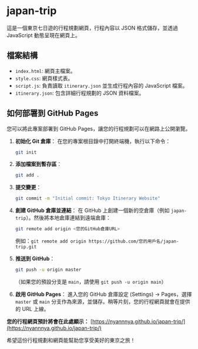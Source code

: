 # japan-trip

這是一個東京七日遊的行程規劃網頁，行程內容以 JSON 格式儲存，並透過 JavaScript 動態呈現在網頁上。

## 檔案結構
- `index.html`: 網頁主檔案。
- `style.css`: 網頁樣式表。
- `script.js`: 負責讀取 `itinerary.json` 並生成行程內容的 JavaScript 檔案。
- `itinerary.json`: 包含詳細行程規劃的 JSON 資料檔案。

## 如何部署到 GitHub Pages

您可以將此專案部署到 GitHub Pages，讓您的行程規劃可以在網路上公開瀏覽。

1.  **初始化 Git 倉庫**：
    在您的專案根目錄中打開終端機，執行以下命令：
    ```bash
    git init
    ```

2.  **添加檔案到暫存區**：
    ```bash
    git add .
    ```

3.  **提交變更**：
    ```bash
    git commit -m "Initial commit: Tokyo Itinerary Website"
    ```

4.  **創建 GitHub 倉庫並連結**：
    在 GitHub 上創建一個新的空倉庫（例如 `japan-trip`）。然後將本地倉庫連結到遠端倉庫：
    ```bash
    git remote add origin <您的GitHub倉庫URL>
    ```
    例如：`git remote add origin https://github.com/您的用戶名/japan-trip.git`

5.  **推送到 GitHub**：
    ```bash
    git push -u origin master
    ```
    （如果您的預設分支是 `main`，請使用 `git push -u origin main`）

6.  **啟用 GitHub Pages**：
    進入您的 GitHub 倉庫設定 (Settings) -> Pages，選擇 `master` 或 `main` 分支作為來源，並儲存。稍等片刻，您的行程網頁就會在提供的 URL 上線。

**您的行程網頁預計將會在此處顯示：**
[https://nyannnya.github.io/japan-trip/](https://nyannnya.github.io/japan-trip/)

希望這份行程規劃和網頁能幫助您享受美好的東京之旅！